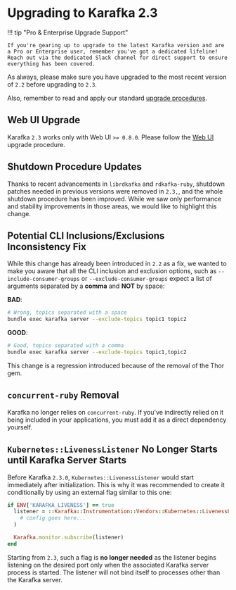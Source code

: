 # Upgrading to Karafka 2.3

!!! tip "Pro & Enterprise Upgrade Support"

    If you're gearing up to upgrade to the latest Karafka version and are a Pro or Enterprise user, remember you've got a dedicated lifeline! Reach out via the dedicated Slack channel for direct support to ensure everything has been covered.

As always, please make sure you have upgraded to the most recent version of `2.2` before upgrading to `2.3`.

Also, remember to read and apply our standard [upgrade procedures](Upgrading).

## Web UI Upgrade

Karafka `2.3` works only with Web UI `>= 0.8.0`. Please follow the [Web UI](Changelog-Karafka-Web-UI#upgrade-notes) upgrade procedure.

## Shutdown Procedure Updates

Thanks to recent advancements in `librdkafka` and `rdkafka-ruby`, shutdown patches needed in previous versions were removed in `2.3,`, and the whole shutdown procedure has been improved. While we saw only performance and stability improvements in those areas, we would like to highlight this change.

## Potential CLI Inclusions/Exclusions Inconsistency Fix

While this change has already been introduced in `2.2` as a fix, we wanted to make you aware that all the CLI inclusion and exclusion options, such as `--include-consumer-groups` or `--exclude-consumer-groups` expect a list of arguments separated by a **comma** and **NOT** by space:

**BAD**:

```bash
# Wrong, topics separated with a space
bundle exec karafka server --exclude-topics topic1 topic2
```

**GOOD**:

```bash
# Good, topics separated with a comma
bundle exec karafka server --exclude-topics topic1,topic2
```

This change is a regression introduced because of the removal of the Thor gem.

## `concurrent-ruby` Removal

Karafka no longer relies on `concurrent-ruby`. If you've indirectly relied on it being included in your applications, you must add it as a direct dependency yourself.

## `Kubernetes::LivenessListener` No Longer Starts until Karafka Server Starts

Before Karafka `2.3.0`, `Kubernetes::LivenessListener` would start immediately after initialization. This is why it was recommended to create it conditionally by using an external flag similar to this one:

```ruby
if ENV['KARAFKA_LIVENESS'] == true
  listener = ::Karafka::Instrumentation::Vendors::Kubernetes::LivenessListener.new(
    # config goes here...
  )

  Karafka.monitor.subscribe(listener)
end
```

Starting from `2.3`, such a flag is **no longer needed** as the listener begins listening on the desired port only when the associated Karafka server process is started. The listener will not bind itself to processes other than the Karafka server.
